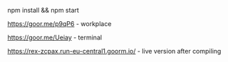 npm install && npm start

https://goor.me/p9qP6 - workplace

https://goor.me/Ueiay - terminal

https://rex-zcpax.run-eu-central1.goorm.io/ - live version after compiling